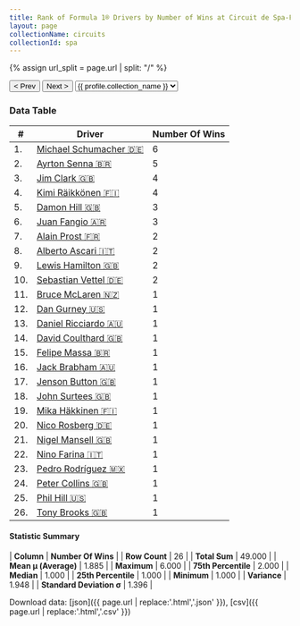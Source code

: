 ```yaml
---
title: Rank of Formula 1® Drivers by Number of Wins at Circuit de Spa-Francorchamps
layout: page
collectionName: circuits
collectionId: spa
---
```


{% assign url_split = page.url | split: "/" %}
<div id="collection-navigation">
<button onclick="selector.options[selector.selectedIndex-1].value && (window.location = selector.options[selector.selectedIndex-1].value);">&lt; Prev</button>
<button onclick="selector.options[selector.selectedIndex+1].value && (window.location = selector.options[selector.selectedIndex+1].value);">Next &gt;</button>
<select id="selector" onchange="this.options[this.selectedIndex].value && (window.location = this.options[this.selectedIndex].value);">
  {% for collectionId in site.data[page.collectionName].refs %}
    {% if collectionId == page.collectionId %}
      {% assign selected = "selected" %}
    {% else %}
      {% assign selected = "" %}
    {% endif %}
    {% assign profile = site.data[page.collectionName][collectionId].profile %}
    <option value="/f1/{{ page.collectionName }}/{{ collectionId }}/{{ url_split[4] }}" {{ selected }}>{{ profile.collection_name }}</option>
  {% endfor %}
</select>
</div>

<canvas id="chart" width="400" height="180"></canvas>
<script>
var data = {
    "datasets": [
        {
            "backgroundColor": [
                "#9C8E8D",
                "#9C8E8D",
                "#9C8E8D",
                "#9C8E8D",
                "#9C8E8D",
                "#9C8E8D",
                "#9C8E8D",
                "#9C8E8D",
                "#9C8E8D",
                "#9C8E8D",
                "#9C8E8D",
                "#9C8E8D",
                "#9C8E8D",
                "#9C8E8D",
                "#9C8E8D",
                "#9C8E8D",
                "#9C8E8D",
                "#9C8E8D",
                "#9C8E8D",
                "#9C8E8D",
                "#9C8E8D",
                "#9C8E8D",
                "#9C8E8D",
                "#9C8E8D",
                "#9C8E8D",
                "#9C8E8D"
            ],
            "borderColor": [
                "#1D181E",
                "#1D181E",
                "#1D181E",
                "#1D181E",
                "#1D181E",
                "#1D181E",
                "#1D181E",
                "#1D181E",
                "#1D181E",
                "#1D181E",
                "#1D181E",
                "#1D181E",
                "#1D181E",
                "#1D181E",
                "#1D181E",
                "#1D181E",
                "#1D181E",
                "#1D181E",
                "#1D181E",
                "#1D181E",
                "#1D181E",
                "#1D181E",
                "#1D181E",
                "#1D181E",
                "#1D181E",
                "#1D181E"
            ],
            "borderWidth": 1,
            "data": [
                6.0,
                5.0,
                4.0,
                4.0,
                3.0,
                3.0,
                2.0,
                2.0,
                2.0,
                2.0,
                1.0,
                1.0,
                1.0,
                1.0,
                1.0,
                1.0,
                1.0,
                1.0,
                1.0,
                1.0,
                1.0,
                1.0,
                1.0,
                1.0,
                1.0,
                1.0
            ],
            "label": "Number Of Wins"
        }
    ],
    "labels": [
        "Michael Schumacher",
        "Ayrton Senna",
        "Jim Clark",
        "Kimi Räikkönen",
        "Damon Hill",
        "Juan Fangio",
        "Alain Prost",
        "Alberto Ascari",
        "Lewis Hamilton",
        "Sebastian Vettel",
        "Bruce McLaren",
        "Dan Gurney",
        "Daniel Ricciardo",
        "David Coulthard",
        "Felipe Massa",
        "Jack Brabham",
        "Jenson Button",
        "John Surtees",
        "Mika Häkkinen",
        "Nico Rosberg",
        "Nigel Mansell",
        "Nino Farina",
        "Pedro Rodríguez",
        "Peter Collins",
        "Phil Hill",
        "Tony Brooks"
    ]
};
var options = {
  legend: {
    display: false
  },
  scales: {
    xAxes: [{
      ticks: {
        beginAtZero: true,
        maxRotation: 180,
        display: window.innerWidth > 800
      }
    }],
    yAxes: [{
      ticks: {
        beginAtZero: true
      }
    }]
  },
  onResize: function(chart, size) {
    chart.options.scales.xAxes[0].ticks.display = size.width > 800;
  }
};
var chart = new Chart("chart", {
    data: data,
    type: 'bar',
    options: options
});
</script>



### Data Table

| # | Driver | Number Of Wins |
|--|--|--|
| 1. | [Michael Schumacher 🇩🇪](/f1/drivers/michael_schumacher) | 6 |
| 2. | [Ayrton Senna 🇧🇷](/f1/drivers/senna) | 5 |
| 3. | [Jim Clark 🇬🇧](/f1/drivers/clark) | 4 |
| 4. | [Kimi Räikkönen 🇫🇮](/f1/drivers/raikkonen) | 4 |
| 5. | [Damon Hill 🇬🇧](/f1/drivers/damon_hill) | 3 |
| 6. | [Juan Fangio 🇦🇷](/f1/drivers/fangio) | 3 |
| 7. | [Alain Prost 🇫🇷](/f1/drivers/prost) | 2 |
| 8. | [Alberto Ascari 🇮🇹](/f1/drivers/ascari) | 2 |
| 9. | [Lewis Hamilton 🇬🇧](/f1/drivers/hamilton) | 2 |
| 10. | [Sebastian Vettel 🇩🇪](/f1/drivers/vettel) | 2 |
| 11. | [Bruce McLaren 🇳🇿](/f1/drivers/mclaren) | 1 |
| 12. | [Dan Gurney 🇺🇸](/f1/drivers/gurney) | 1 |
| 13. | [Daniel Ricciardo 🇦🇺](/f1/drivers/ricciardo) | 1 |
| 14. | [David Coulthard 🇬🇧](/f1/drivers/coulthard) | 1 |
| 15. | [Felipe Massa 🇧🇷](/f1/drivers/massa) | 1 |
| 16. | [Jack Brabham 🇦🇺](/f1/drivers/jack_brabham) | 1 |
| 17. | [Jenson Button 🇬🇧](/f1/drivers/button) | 1 |
| 18. | [John Surtees 🇬🇧](/f1/drivers/surtees) | 1 |
| 19. | [Mika Häkkinen 🇫🇮](/f1/drivers/hakkinen) | 1 |
| 20. | [Nico Rosberg 🇩🇪](/f1/drivers/rosberg) | 1 |
| 21. | [Nigel Mansell 🇬🇧](/f1/drivers/mansell) | 1 |
| 22. | [Nino Farina 🇮🇹](/f1/drivers/farina) | 1 |
| 23. | [Pedro Rodríguez 🇲🇽](/f1/drivers/rodriguez) | 1 |
| 24. | [Peter Collins 🇬🇧](/f1/drivers/collins) | 1 |
| 25. | [Phil Hill 🇺🇸](/f1/drivers/phil_hill) | 1 |
| 26. | [Tony Brooks 🇬🇧](/f1/drivers/brooks) | 1 |

#### Statistic Summary

| **Column** | **Number Of Wins** |
| **Row Count** | 26 |
| **Total Sum** | 49.000 |
| **Mean μ (Average)** | 1.885 |
| **Maximum** | 6.000 |
| **75th Percentile** | 2.000 |
| **Median** | 1.000 |
| **25th Percentile** | 1.000 |
| **Minimum** | 1.000 |
| **Variance** | 1.948 |
| **Standard Deviation σ** | 1.396 |

Download data: [json]({{ page.url | replace:'.html','.json' }}), [csv]({{ page.url | replace:'.html','.csv' }})
